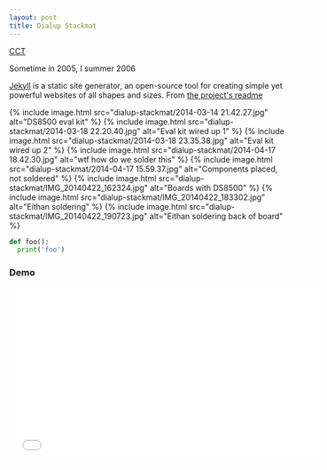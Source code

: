 ```yaml
---
layout: post
title: Dialup Stackmat
---
```


[CCT](http://cct.cubing.net/)

Sometime in 2005, I  summer 2006

[Jekyll](http://jekyllrb.com) is a static site generator, an open-source tool for creating simple yet powerful websites of all shapes and sizes. From [the project's readme](https://github.com/mojombo/jekyll/blob/master/README.markdown)


{% include image.html src="dialup-stackmat/2014-03-14 21.42.27.jpg" alt="DS8500 eval kit" %}
{% include image.html src="dialup-stackmat/2014-03-18 22.20.40.jpg" alt="Eval kit wired up 1" %}
{% include image.html src="dialup-stackmat/2014-03-18 23.35.38.jpg" alt="Eval kit wired up 2" %}
{% include image.html src="dialup-stackmat/2014-04-17 18.42.30.jpg" alt="wtf how do we solder this" %}
{% include image.html src="dialup-stackmat/2014-04-17 15.59.37.jpg" alt="Components placed, not soldered" %}
{% include image.html src="dialup-stackmat/IMG_20140422_162324.jpg" alt="Boards with DS8500" %}
{% include image.html src="dialup-stackmat/IMG_20140422_183302.jpg" alt="Eithan soldering" %}
{% include image.html src="dialup-stackmat/IMG_20140422_190723.jpg" alt="Eithan soldering back of board" %}

```python
def foo():
  print('foo')
```

### Demo

<iframe class="youtube" width="560" height="315" src="//www.youtube.com/embed/0M_GsnmY8Gs?rel=0" frameborder="0" allowfullscreen></iframe>
